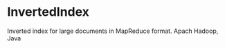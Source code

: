 InvertedIndex
=============

Inverted index for large documents in MapReduce format. Apach Hadoop, Java
